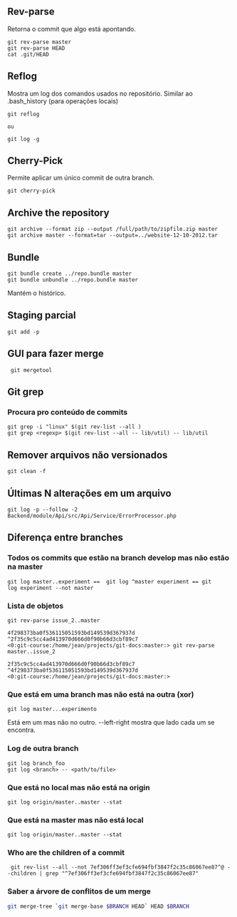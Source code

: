 Rev-parse
---------

Retorna o commit que algo está apontando.

```
git rev-parse master
git rev-parse HEAD
cat .git/HEAD
```

Reflog
------

Mostra um log dos comandos usados no repositório. Similar ao
.bash_history (para operações locais)

```
git reflog

ou

git log -g
```

Cherry-Pick
-----------

Permite aplicar um único commit de outra branch.

```
git cherry-pick

```


Archive the repository
----------------------

```
git archive --format zip --output /full/path/to/zipfile.zip master 
git archive master --format=tar --output=../website-12-10-2012.tar

```

Bundle
------

```
git bundle create ../repo.bundle master
git bundle unbundle ../repo.bundle master

```
Mantém o histórico.

Staging parcial
---------------

```
git add -p

```

GUI para fazer merge
--------------------

```
 git mergetool

```

Git grep
--------

### Procura pro conteúdo de commits

```
git grep -i "linux" $(git rev-list --all )
git grep <regexp> $(git rev-list --all -- lib/util) -- lib/util
```


Remover arquivos não versionados
--------------------------------

```
git clean -f

```




Últimas N alterações em um arquivo
----------------------------------

```
git log -p --follow -2 Backend/module/Api/src/Api/Service/ErrorProcessor.php
```

Diferença entre branches
------------------------

### Todos os commits que estão na branch develop mas não estão na master

```
git log master..experiment ==  git log ^master experiment == git
log experiment --not master

```

### Lista de objetos

```
git rev-parse issue_2..master

4f298373ba0f536115051593bd149539d367937d
^2f35c9c5cc4ad413970d666d0f90b66d3cbf89c7
<0:git-course:/home/jean/projects/git-docs:master:> git rev-parse master..issue_2

2f35c9c5cc4ad413970d666d0f90b66d3cbf89c7
^4f298373ba0f536115051593bd149539d367937d
<0:git-course:/home/jean/projects/git-docs:master:>

```


### Que está em uma branch mas não está na outra (xor)

```
git log master...experimento

```
Está em um mas não no outro. --left-right mostra que lado cada um
se encontra.


### Log de outra branch

```
git log branch_foo
git log <branch> -- <path/to/file>

```


### Que está no local mas não está na origin

```
git log origin/master..master --stat

```


### Que está na master mas não está local

```
git log origin/master..master --stat

```

### Who are the children of a commit

```
 git rev-list --all --not 7ef306ff3ef3cfe694fbf3847f2c35c86067ee87^@ --children | grep "^7ef306ff3ef3cfe694fbf3847f2c35c86067ee87"

```

### Saber a árvore de conflitos de um merge

```sh
git merge-tree `git merge-base $BRANCH HEAD` HEAD $BRANCH

```
